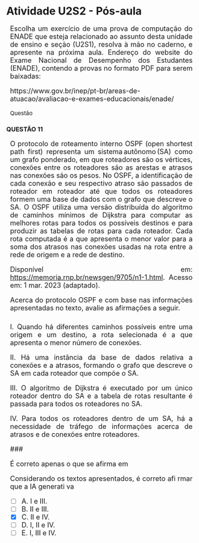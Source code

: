 

# **Atividade U2S2 - Pós-aula**

<div style="text-align: justify; font-size: 18px; margin: 10px;">
<p> Escolha um exercício de uma prova de computação do ENADE que esteja relacionado ao assunto desta unidade de ensino e seção (U2S1), resolva à mão no caderno, e apresente na próxima aula. Endereço do website do Exame Nacional de Desempenho dos Estudantes (ENADE), contendo a provas no formato PDF para serem baixadas: 
    <p>https://www.gov.br/inep/pt-br/areas-de-atuacao/avaliacao-e-exames-educacionais/enade/</p></p>
</div>

<p style="text-align: justify; font-size: 15px; margin: 10px;">
   Questão
</p>

### QUESTÃO 11

<div style="text-align: justify; font-size: 18px; margin: 10px;">
<p> 
  O protocolo de roteamento interno OSPF (open shortest path first) representa um sistema autônomo (SA) como um grafo ponderado, em que roteadores são os vértices, 
  conexões entre os roteadores são as arestas e atrasos nas conexões são os pesos. No OSPF, a identificação de cada conexão e seu respectivo atraso são passados de roteador em roteador até que todos os roteadores formem uma base de dados com o grafo que descreve o SA. 
  O OSPF utiliza uma versão distribuída do algoritmo de caminhos mínimos de Dijkstra para computar as melhores rotas para todos os possíveis destinos e para produzir as tabelas de rotas para cada roteador. 
  Cada rota computada é a que apresenta o menor valor para a soma dos atrasos nas conexões usadas na rota entre a rede de origem e a rede de destino.
<p></p>

Disponível em: https://memoria.rnp.br/newsgen/9705/n1-1.html. Acesso em: 1 mar. 2023 (adaptado).

<p>Acerca do protocolo OSPF e com base nas informações apresentadas no texto, avalie as afirmações a seguir.<p></p> 
      
  ### <p>
  </p>
  I. Quando há diferentes caminhos possíveis entre uma origem e um destino, a rota selecionada é a que apresenta o menor número de conexões. <p></p>
  II. Há uma instância da base de dados relativa a conexões e a atrasos, formando o grafo que descreve o SA em cada roteador que compõe o SA. <p></p>
  III. O algoritmo de Dijkstra é executado por um único roteador dentro do SA e a tabela de rotas resultante é passada para todos os roteadores no SA. <p></p>
  IV. Para todos os roteadores dentro de um SA, há a necessidade de tráfego de informações acerca de atrasos e de conexões entre roteadores. <p></p>
  ###
  <p>É correto apenas o que se afirma em</p>
<p></p>
Considerando os textos apresentados, é correto afi rmar que a IA generati va 
<p> </p>

- [ ] A. I e III.  
- [ ] B. II e III.
- [X] C. II e IV. 
- [ ] D. I, II e IV.
- [ ] E. I, III e IV.

